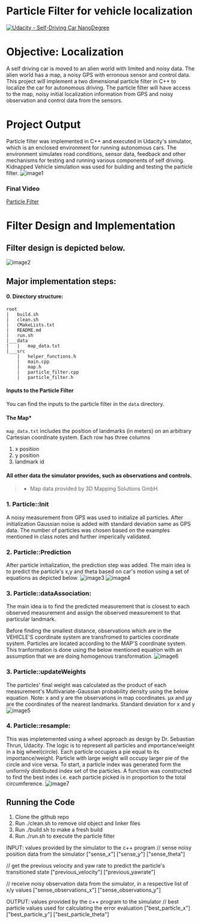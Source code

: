 # Particle Filter for vehicle localization
[![Udacity - Self-Driving Car NanoDegree](https://s3.amazonaws.com/udacity-sdc/github/shield-carnd.svg)](http://www.udacity.com/drive)

# Objective: Localization 
A self driving car is moved to an alien world with limited and noisy data. The alien world has a map, a noisy GPS with erronous sensor and control data. This project will implement a two dimensional particle filter in C++ to localize the car for autonomous driving. The particle filter will have access to the map, noisy initial localization information from GPS and noisy observation and control data from the sensors.

# Project Output
Particle filter was implemented in C++ and executed in Udacity's simulator, which is an enclosed environment for running autonomous cars. The environment simulates road conditions, sensor data, feedback and other mechanisms for testing and running various components of self driving. Kidnapped Vehicle simulation was used for building and testing the particle filter. 
![image1](./images/ParticleFilter.png)
### Final Video
[Particle Filter](https://www.youtube.com/watch?v=myd3ctSHtts)

# Filter Design and Implementation
## Filter design is depicted below. 
![image2](./images/design.png)

## Major implementation steps:
#### 0. Directory structure:
```
root
|   build.sh
|   clean.sh
|   CMakeLists.txt
|   README.md
|   run.sh
|___data   
|   |   map_data.txt   
|___src
    |   helper_functions.h
    |   main.cpp
    |   map.h
    |   particle_filter.cpp
    |   particle_filter.h
```
#### Inputs to the Particle Filter
You can find the inputs to the particle filter in the `data` directory.
#### The Map*
`map_data.txt` includes the position of landmarks (in meters) on an arbitrary Cartesian coordinate system. Each row has three columns
1. x position
2. y position
3. landmark id
#### All other data the simulator provides, such as observations and controls.
> * Map data provided by 3D Mapping Solutions GmbH.

### 1. Particle::Init
A noisy measurement from GPS was used to initialize all particles. After initialization Gaussian noise is added with standard deviation same as GPS data. The number of particles was chosen based on the examples mentioned in class notes and further imperically validated.

### 2. Particle::Prediction
After particle initialization, the prediction step was added. The main idea is to predict the particle's x,y and theta based on car's motion using a set of equations as depicted below.
![image3](./images/yawNotZero.png)
![image4](./images/yawZero.png)

### 3. Particle::dataAssociation:
The main idea is to find the predicted measurement that is closest to each observed measurement and assign the observed measurement to that particular landmark.

Before finding the smallest distance, observations which are in the VEHICLE'S coordinate system are transfromed to particles coordinate system. Particles are located according to the MAP'S coordinate system. This tranformation is done using the below mentioned equation with an assumption that we are doing homogenous transformation.
![image6](./images/transformation.png)

### 3. Particle::updateWeights
The particles' final weight was calculated as the product of each measurement's Multivariate-Gaussian probability density using the below equation. Note: x and y are the observations in map coordinates. μx and μy are the coordinates of the nearest landmarks. Standard deviation for x and y
![image5](./images/MultivariateGaussian.png)

### 4. Particle::resample:
This was impletemented using a wheel approach as design by Dr. Sebastian Thrun, Udacity.  The logic is to represent all particles and importance/weight in a big wheel(circle). Each particle occupies a pie equal to its importance/weight. Particle with large weight will occupy larger pie of the circle and vice versa. To start, a particle index was generated form the uniformly distributed index set of the particles. A function was constructed to find the best index i.e. each particle picked is in proportion to the total circumference. 
![image7](./images/resampleWheel.png)

## Running the Code
1. Clone the github repo
1. Run ./clean.sh to remove old object and linker files
2. Run ./build.sh to make a fresh build
3. Run ./run.sh to execute the particle filter 

INPUT: values provided by the simulator to the c++ program
// sense noisy position data from the simulator
["sense_x"]
["sense_y"]
["sense_theta"]

// get the previous velocity and yaw rate to predict the particle's transitioned state
["previous_velocity"]
["previous_yawrate"]

// receive noisy observation data from the simulator, in a respective list of x/y values
["sense_observations_x"]
["sense_observations_y"]

OUTPUT: values provided by the c++ program to the simulator
// best particle values used for calculating the error evaluation
["best_particle_x"]
["best_particle_y"]
["best_particle_theta"]
